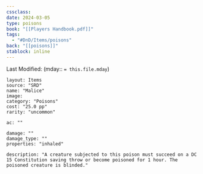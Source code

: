 ```yaml
---
cssclass: 
date: 2024-03-05
type: poisons
book: "[[Players Handbook.pdf]]"
tags:
  - "#DnD/Items/poisons"
back: "[[poisons]]"
stablock: inline
---
```

Last Modified: (mday:: `= this.file.mday`)


```statblock
layout: Items
source: "SRD"
name: "Malice"
image: 
category: "Poisons"
cost: "25.0 pp"
rarity: "uncommon"

ac: ""

damage: ""
damage_type: ""
properties: "inhaled"

description: "A creature subjected to this poison must succeed on a DC 15 Constitution saving throw or become poisoned for 1 hour. The poisoned creature is blinded."
```